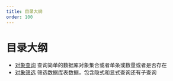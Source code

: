 ```yaml
---
title: 目录大纲
order: 100
---
```



# 目录大纲

- [对象查询](/easy-query-doc/ability/select/query-bean) 查询简单的数据库对象集合或者单条或数量或者是否存在
- [对象筛选](/easy-query-doc/ability/select/where) 筛选数据库表数据，包含隐式和显式查询还有子查询